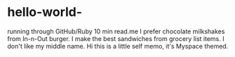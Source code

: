 # hello-world-
running through GitHub/Ruby 10 min read.me
I prefer chocolate milkshakes from In-n-Out burger.
I make the best sandwiches from grocery list items.
I don't like my middle name.
Hi this is a little self memo, it's Myspace themed.
